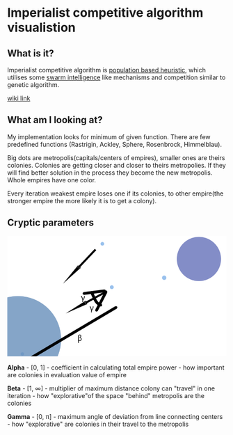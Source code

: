 # Imperialist competitive algorithm visualistion

## What is it?

Imperialist competitive algorithm is [population based heuristic](https://en.wikipedia.org/wiki/Evolutionary_computation), which utilises some [swarm intelligence](https://en.wikipedia.org/wiki/Swarm_intelligence) like mechanisms and competition similar to genetic algorithm. 

[wiki link](https://en.wikipedia.org/wiki/Imperialist_competitive_algorithm)

## What am I looking at?

My implementation looks for minimum of given function. There are few predefined functions (Rastrigin, Ackley, Sphere, Rosenbrock, Himmelblau).

Big dots are metropolis(capitals/centers of empires), smaller ones are theirs colonies. Colonies are getting closer and closer to theirs metropolies. If they will find better solution in the process they become the new metropolis. Whole empires have one color.

Every iteration weakest empire loses one if its colonies, to other empire(the stronger empire the more likely it is to get a colony).

## Cryptic parameters

![pic should be here :()](https://github.com/mohsen-oloumi/imperialistic-competitive-algorithm/blob/main/pic/beta-gamma.png)

**Alpha** - [0, 1] - coefficient in calculating total empire power - how important are colonies in evaluation value of empire

**Beta** - [1, ∞] - multiplier of maximum distance colony can "travel" in one iteration - how "explorative"of the space "behind" metropolis are the colonies

**Gamma** - [0, π] - maximum angle of deviation from line connecting centers - how "explorative" are colonies in their travel to the metropolis
